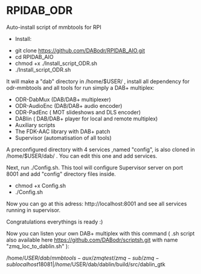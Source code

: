 # RPIDAB_ODR
Auto-install script of mmbtools for RPI 

* Install:

- git clone https://github.com/DABodr/RPIDAB_AIO.git
- cd RPIDAB_AIO
- chmod +x ./Install_script_ODR.sh
- ./Install_script_ODR.sh 

It will make a "dab" directory in /home/$USER/ , install all dependency for odr-mmbtools and all tools for run simply a DAB+ multiplex:
   *   ODR-DabMux (DAB/DAB+ multiplexer) 
   *   ODR-AudioEnc (DAB/DAB+ audio encoder)
   *   ODR-PadEnc ( MOT slideshows and DLS encoder)
   *   DABlin ( DAB/DAB+ player for local and remote multiplex)
   *   Auxiliary scripts
   *   The FDK-AAC library with DAB+ patch
   *   Supervisor (automatisation of all tools)

A preconfigured directory with 4 services ,named "config", is also cloned in /home/$USER/dab/ .
You can edit this one and add services.

Next, run ./Config.sh.
This tool will configure Supervisor server on port 8001 and add "config" directory files inside.

- chmod +x Config.sh
- ./Config.sh

Now you can go at this adress: http://localhost:8001 and see all services running in supervisor.

Congratulations everythings is ready :) 

Now you can listen your own DAB+ multiplex with this command ( .sh script also available here https://github.com/DABodr/scriptsh.git with name "zmq_loc_to_dablin.sh" ):

/home/$USER/dab/mmbtools-aux/zmqtest/zmq-sub/zmq-sub localhost 18081 | /home/$USER/dab/dablin/build/src/dablin_gtk


